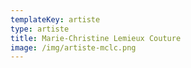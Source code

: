 ```yaml
---
templateKey: artiste
type: artiste
title: Marie-Christine Lemieux Couture
image: /img/artiste-mclc.png
---
```

